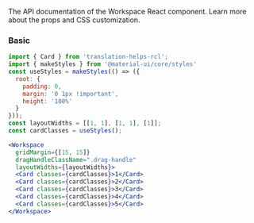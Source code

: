 The API documentation of the Workspace React component. Learn more about the props and CSS customization.

### Basic


```jsx
import { Card } from 'translation-helps-rcl';
import { makeStyles } from '@material-ui/core/styles'
const useStyles = makeStyles(() => ({
  root: {
    padding: 0,
    margin: '0 1px !important',
    height: '100%'
  }
}));
const layoutWidths = [[1, 1], [1, 1], [1]];
const cardClasses = useStyles();

<Workspace 
  gridMargin={[15, 15]}
  dragHandleClassName=".drag-handle" 
  layoutWidths={layoutWidths}>
  <Card classes={cardClasses}>1</Card>
  <Card classes={cardClasses}>2</Card>
  <Card classes={cardClasses}>3</Card>
  <Card classes={cardClasses}>4</Card>
  <Card classes={cardClasses}>5</Card>
</Workspace>
```